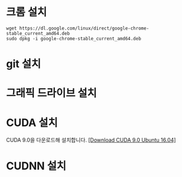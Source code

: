
# 크롬 설치
`wget https://dl.google.com/linux/direct/google-chrome-stable_current_amd64.deb`   
`sudo dpkg -i google-chrome-stable_current_amd64.deb`

# git 설치

   
# 그래픽 드라이브 설치
   

# CUDA 설치   

CUDA 9.0을 다운로드해 설치합니다.  [[Download CUDA 9.0 Ubuntu 16.04]](
https://developer.nvidia.com/cuda-90-download-archive?target_os=Linux&target_arch=x86_64&target_distro=Ubuntu&target_version=1604&target_type=deblocal)

# CUDNN 설치

# 
